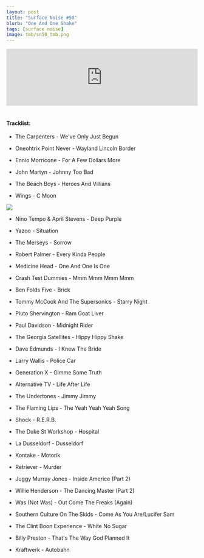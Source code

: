 ```yaml
---
layout: post
title: "Surface Noise #50"
blurb: "One And One Shake"
tags: [surface noise]
image: tmb/sn50_tmb.png
---
```


<iframe scrolling="no" id="hearthis_at_track_3028262" width="100%" height="150" src="https://hearthis.at/embed/3028262/transparent_black/?hcolor=&color=&style=2&block_size=2&block_space=1&background=1&waveform=0&cover=0&autoplay=0&css=" frameborder="0" allowtransparency allow="autoplay"><p>Listen to <a href="https://hearthis.at/zerocc/surface-noise-50-271218/" target="_blank">Surface Noise #50 (27/12/18)</a> <span>by</span><a href="https://hearthis.at/zerocc/" target="_blank" >Zero</a> <span>on</span> <a href="https://hearthis.at/" target="_blank">hearthis.at</a></p></iframe>
&nbsp;

#### Tracklist:

- The Carpenters - We've Only Just Begun
- Oneohtrix Point Never - Wayland Lincoln Border
- Ennio Morricone - For A Few Dollars More

- John Martyn - Johnny Too Bad
- The Beach Boys - Heroes And Villians
- Wings - C Moon

![](https://lh3.googleusercontent.com/c4ycIMdQ96UGhqRCPpAP4MZ9ydnrBjwn3ymsKKmfMJa8zfT5por_uLxP2hiVyNIlk2DWZCdBag7YYvNg8m7Ras4t5fUqFNda3qUM3zqqXn2P9cRlqPWMsaxe2Bc3NXip1Qu5GjgHJbirmhCCF0rh5omXOkBhD27szySqLNrCQ_6FwdzdyogeqbynBRT12fAT9AaKLj-YTp12pZ0kv6Z_GRDvUFgY1At8jYAEvNjCXhKtItP0f6SLrZj1PpumZFfbsVH819OAjyzykhMA3xQItvhFhMykefEGJejCyduUew4j4YDdfdX6Zwi7MadtBFlKNXaqXJ5HHXwMwXeK_T3GmCXVDRMWAdkcC-Whkq_L0Wuz-1KSadWgrJHogslInCElgt7As3561Ml12PuIxEGdbWx-3IvUXlnPWs7VSxZch17qG4H7F685e5uyPRsbsd9Qto7bGWwrL0OWuHo27uibsf8v9tbjaQiUImkluI1kDomvxhy5p6f6vEExa_q-ILm8JhgmaGvIwGfqMWQAM8pegNZ4X7CbbyBZJLtI91uOTaFsSkmsnB1O-dDcdY3BNC7emkJSqbsTvRTRt6Tz4wxQItXNnnSZqOXoVEg_-XaZ7fadIC50xz_wHZVRnxtcfSgHxRHCrThIWi31RJNHSkg89bJf=w599-h600-no)

- Nino Tempo & April Stevens - Deep Purple
- Yazoo - Situation
- The Merseys - Sorrow

- Robert Palmer - Every Kinda People
- Medicine Head - One And One Is One
- Crash Test Dummies - Mmm Mmm Mmm Mmm
- Ben Folds Five - Brick

- Tommy McCook And The Supersonics - Starry Night
- Pluto Shervington - Ram Goat Liver
- Paul Davidson - Midnight Rider

- The Georgia Satellites - Hippy Hippy Shake
- Dave Edmunds - I Knew The Bride
- Larry Wallis - Police Car

- Generation X - Gimme Some Truth
- Alternative TV - Life After Life
- The Undertones - Jimmy Jimmy

- The Flaming Lips - The Yeah Yeah Yeah Song
- Shock - R.E.R.B.
- The Duke St Workshop - Hospital
- La Dusseldorf - Dusseldorf
- Kontake - Motorik
- Retriever - Murder

- Juggy Murray Jones - Inside Americe (Part 2)
- Willie Henderson - The Dancing Master (Part 2)
- Was (Not Was) - Out Come The Freaks (Again)

- Southern Culture On The Skids - Come As You Are/Lucifer Sam
- The Clint Boon Experience - White No Sugar
- Billy Preston - That's The Way God Planned It

- Kraftwerk - Autobahn
